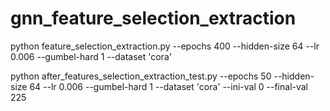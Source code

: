 # gnn_feature_selection_extraction


python feature_selection_extraction.py --epochs 400 --hidden-size 64 --lr 0.006 --gumbel-hard 1  --dataset 'cora'

python after_features_selection_extraction_test.py --epochs 50 --hidden-size 64 --lr 0.006 --gumbel-hard 1 --dataset 'cora' --ini-val 0 --final-val 225


